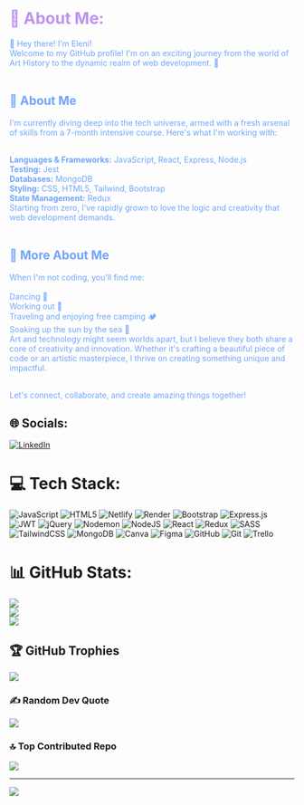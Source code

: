 <h1 style="color: #bf91f3; align: center;">💫 About Me:</h1>

<div style="color: #70a5fd; align: center;">

👋 Hey there! I'm Eleni!<br>
Welcome to my GitHub profile! I'm on an exciting journey from the world of Art History to the dynamic realm of web development. 🌟<br><br>

<h2 style="color: #70a5fd; align: center;">🚀 About Me</h2>
I'm currently diving deep into the tech universe, armed with a fresh arsenal of skills from a 7-month intensive course. Here's what I'm working with:<br><br>

<strong>Languages & Frameworks:</strong> JavaScript, React, Express, Node.js<br>
<strong>Testing:</strong> Jest<br>
<strong>Databases:</strong> MongoDB<br>
<strong>Styling:</strong> CSS, HTML5, Tailwind, Bootstrap<br>
<strong>State Management:</strong> Redux<br>
Starting from zero, I've rapidly grown to love the logic and creativity that web development demands.<br><br>

<h2 style="color: #70a5fd; align: center;">🌈 More About Me</h2>
When I'm not coding, you'll find me:<br><br>
Dancing 💃<br>
Working out 💪<br>
Traveling and enjoying free camping 🏕️<br>
Soaking up the sun by the sea 🌊<br>
Art and technology might seem worlds apart, but I believe they both share a core of creativity and innovation. Whether it's crafting a beautiful piece of code or an artistic masterpiece, I thrive on creating something unique and impactful.<br><br>

Let's connect, collaborate, and create amazing things together!

</div>

## 🌐 Socials:
[![LinkedIn](https://img.shields.io/badge/LinkedIn-%230077B5.svg?logo=linkedin&logoColor=white)](https://linkedin.com/in/veneleni) 

# 💻 Tech Stack:
![JavaScript](https://img.shields.io/badge/javascript-%23323330.svg?style=for-the-badge&logo=javascript&logoColor=%23F7DF1E) ![HTML5](https://img.shields.io/badge/html5-%23E34F26.svg?style=for-the-badge&logo=html5&logoColor=white) ![Netlify](https://img.shields.io/badge/netlify-%23000000.svg?style=for-the-badge&logo=netlify&logoColor=#00C7B7) ![Render](https://img.shields.io/badge/Render-%46E3B7.svg?style=for-the-badge&logo=render&logoColor=white) ![Bootstrap](https://img.shields.io/badge/bootstrap-%238511FA.svg?style=for-the-badge&logo=bootstrap&logoColor=white) ![Express.js](https://img.shields.io/badge/express.js-%23404d59.svg?style=for-the-badge&logo=express&logoColor=%2361DAFB) ![JWT](https://img.shields.io/badge/JWT-black?style=for-the-badge&logo=JSON%20web%20tokens) ![jQuery](https://img.shields.io/badge/jquery-%230769AD.svg?style=for-the-badge&logo=jquery&logoColor=white) ![Nodemon](https://img.shields.io/badge/NODEMON-%23323330.svg?style=for-the-badge&logo=nodemon&logoColor=%BBDEAD) ![NodeJS](https://img.shields.io/badge/node.js-6DA55F?style=for-the-badge&logo=node.js&logoColor=white) ![React](https://img.shields.io/badge/react-%2320232a.svg?style=for-the-badge&logo=react&logoColor=%2361DAFB) ![Redux](https://img.shields.io/badge/redux-%23593d88.svg?style=for-the-badge&logo=redux&logoColor=white) ![SASS](https://img.shields.io/badge/SASS-hotpink.svg?style=for-the-badge&logo=SASS&logoColor=white) ![TailwindCSS](https://img.shields.io/badge/tailwindcss-%2338B2AC.svg?style=for-the-badge&logo=tailwind-css&logoColor=white) ![MongoDB](https://img.shields.io/badge/MongoDB-%234ea94b.svg?style=for-the-badge&logo=mongodb&logoColor=white) ![Canva](https://img.shields.io/badge/Canva-%2300C4CC.svg?style=for-the-badge&logo=Canva&logoColor=white) ![Figma](https://img.shields.io/badge/figma-%23F24E1E.svg?style=for-the-badge&logo=figma&logoColor=white) ![GitHub](https://img.shields.io/badge/github-%23121011.svg?style=for-the-badge&logo=github&logoColor=white) ![Git](https://img.shields.io/badge/git-%23F05033.svg?style=for-the-badge&logo=git&logoColor=white) ![Trello](https://img.shields.io/badge/Trello-%23026AA7.svg?style=for-the-badge&logo=Trello&logoColor=white)
# 📊 GitHub Stats:
![](https://github-readme-stats.vercel.app/api?username=VenEleni&theme=dark&hide_border=false&include_all_commits=true&count_private=true)<br/>
![](https://github-readme-streak-stats.herokuapp.com/?user=VenEleni&theme=dark&hide_border=false)<br/>
![](https://github-readme-stats.vercel.app/api/top-langs/?username=VenEleni&theme=dark&hide_border=false&include_all_commits=true&count_private=true&layout=compact)

## 🏆 GitHub Trophies
![](https://github-profile-trophy.vercel.app/?username=VenEleni&theme=tokyonight&no-frame=false&no-bg=true&margin-w=4)

### ✍️ Random Dev Quote
![](https://quotes-github-readme.vercel.app/api?type=horizontal&theme=tokyonight)

### 🔝 Top Contributed Repo
![](https://github-contributor-stats.vercel.app/api?username=VenEleni&limit=5&theme=tokyonight&combine_all_yearly_contributions=true)

---
[![](https://visitcount.itsvg.in/api?id=VenEleni&icon=2&color=6)](https://visitcount.itsvg.in)

<!-- Proudly created with GPRM ( https://gprm.itsvg.in ) -->
